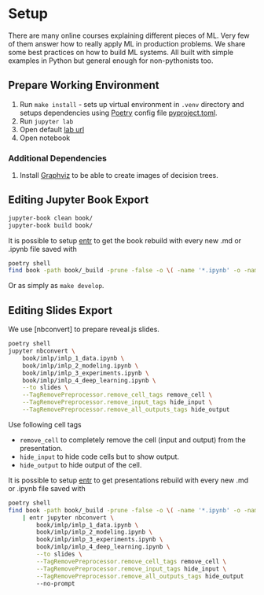 # Setup

There are many online courses explaining different pieces of ML. Very few of them answer how to really apply ML in production problems. We share some best practices on how to build ML systems. All built with simple examples in Python but general enough for non-pythonists too.

## Prepare Working Environment

1. Run `make install` - sets up virtual environment in `.venv` directory and setups dependencies using [Poetry]() config file [pyproject.toml](./pyproject.toml).
2. Run `jupyter lab`
3. Open default [lab url](http://localhost:8888/lab)
4. Open notebook

### Additional Dependencies

1. Install [Graphviz](https://graphviz.org/) to be able to create images of decision trees.

## Editing Jupyter Book Export

```bash
jupyter-book clean book/
jupyter-book build book/
```

It is possible to setup [entr](http://eradman.com/entrproject/) to get the book rebuild with every new .md or .ipynb file saved with

```bash
poetry shell
find book -path book/_build -prune -false -o \( -name '*.ipynb' -o -name '*.md' \) | entr jupyter-book build book
```

Or as simply as `make develop`.

## Editing Slides Export

We use [nbconvert] to prepare reveal.js slides.

```bash
poetry shell
jupyter nbconvert \
    book/imlp/imlp_1_data.ipynb \
    book/imlp/imlp_2_modeling.ipynb \
    book/imlp/imlp_3_experiments.ipynb \
    book/imlp/imlp_4_deep_learning.ipynb \
    --to slides \
    --TagRemovePreprocessor.remove_cell_tags remove_cell \
    --TagRemovePreprocessor.remove_input_tags hide_input \
    --TagRemovePreprocessor.remove_all_outputs_tags hide_output
```

Use following cell tags

* `remove_cell` to completely remove the cell (input and output) from the presentation.
* `hide_input` to hide code cells but to show output.
* `hide_output` to hide output of the cell.

It is possible to setup [entr](http://eradman.com/entrproject/) to get presentations rebuild with every new .md or .ipynb file saved with

```bash
poetry shell
find book -path book/_build -prune -false -o \( -name '*.ipynb' -o -name '*.md' \)
    | entr jupyter nbconvert \
        book/imlp/imlp_1_data.ipynb \
        book/imlp/imlp_2_modeling.ipynb \
        book/imlp/imlp_3_experiments.ipynb \
        book/imlp/imlp_4_deep_learning.ipynb \
        --to slides \
        --TagRemovePreprocessor.remove_cell_tags remove_cell \
        --TagRemovePreprocessor.remove_input_tags hide_input \
        --TagRemovePreprocessor.remove_all_outputs_tags hide_output
        --no-prompt
```

